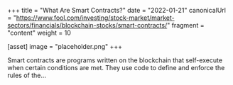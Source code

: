 +++
title = "What Are Smart Contracts?"
date = "2022-01-21"
canonicalUrl = "https://www.fool.com/investing/stock-market/market-sectors/financials/blockchain-stocks/smart-contracts/"
fragment = "content"
weight = 10

[asset]
    image = "placeholder.png"
+++

Smart contracts are programs written on the blockchain that self-execute 
when certain conditions are met. They use code to define and enforce the 
rules of the...
